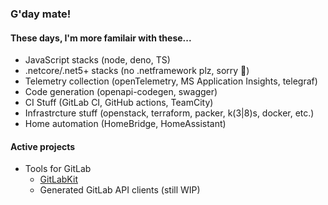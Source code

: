 ### G'day mate!

#### These days, I'm more familair with these...
- JavaScript stacks (node, deno, TS)
- .netcore/.net5+ stacks (no .netframework plz, sorry 🥲)
- Telemetry collection (openTelemetry, MS Application Insights, telegraf)
- Code generation (openapi-codegen, swagger)
- CI Stuff (GitLab CI, GitHub actions, TeamCity)
- Infrastrcture stuff (openstack, terraform, packer, k(3|8)s, docker, etc.)
- Home automation (HomeBridge, HomeAssistant)

#### Active projects
- Tools for GitLab
  - [GitLabKit](https://github.com/encX/GitLabKit)
  - Generated GitLab API clients (still WIP)
